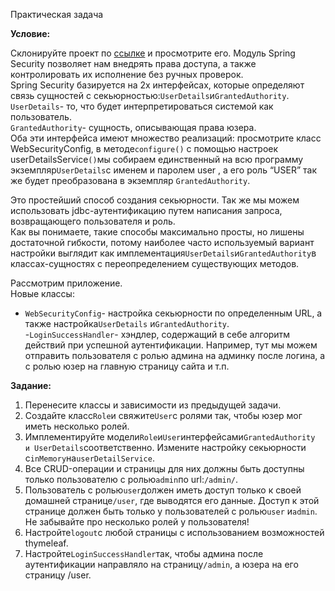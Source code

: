 Практическая задача

**Условие:**

Склонируйте проект по [ссылке](https://github.com/KataAcademy/PP_3_1_2_Boot_Security) и просмотрите его.
Модуль Spring Security позволяет нам внедрять права доступа, а также контролировать их исполнение
без ручных проверок.  
Spring Security базируется на 2х интерфейсах, которые определяют связь сущностей с
секьюрностью:`UserDetails`и`GrantedAuthority`.  
`UserDetails`- то, что будет интерпретироваться системой как пользователь.  
`GrantedAuthority`- сущность, описывающая права юзера.  
Оба эти интерфейса имеют множество реализаций: просмотрите класс WebSecurityConfig, в
методе`configure()` с помощью настроек userDetailsService`()`мы собираем единственный на всю
программу экземпляр`UserDetails`с именем и паролем user , а его роль “USER” так же будет
преобразована в экземпляр `GrantedAuthority`.

Это простейший способ создания секьюрности. Так же мы можем использовать jdbc-аутентификацию путем
написания запроса, возвращающего пользователя и роль.  
Как вы понимаете, такие способы максимально просты, но лишены достаточной гибкости, потому наиболее
часто используемый вариант настройки выглядит как имплементация`UserDetails`и`GrantedAuthority`в
классах-сущностях с переопределением существующих методов.

Рассмотрим приложение.  
Новые классы:  
- `WebSecurityConfig`- настройка секьюрности по определенным URL, а также настройка`UserDetails`
и`GrantedAuthority`.  
-`LoginSuccessHandler`- хэндлер, содержащий в себе алгоритм действий при успешной аутентификации.
Например, тут мы можем отправить пользователя с ролью админа на админку после логина, а с ролью юзер
на главную страницу сайта и т.п.

**Задание:**  
1. Перенесите классы и зависимости из предыдущей задачи.  
2. Создайте класс`Role`и свяжите`User`с ролями так, чтобы юзер мог иметь несколько ролей.  
3. Имплементируйте модели`Role`и`User`интерфейсами`GrantedAuthority и UserDetails`соответственно.
Измените настройку секьюрности с`inMemory`на`userDetailService`.  
4. Все CRUD-операции и страницы для них должны быть доступны только пользователю с ролью`admin`по
url:`/admin/`.  
5. Пользователь с ролью`user`должен иметь доступ только к своей домашней странице`/user`, где
выводятся его данные. Доступ к этой странице должен быть только у пользователей с ролью`user`
и`admin`. Не забывайте про несколько ролей у пользователя!  
6. Настройте`logout`с любой страницы с использованием возможностей thymeleaf.  
7. Настройте`LoginSuccessHandler`так, чтобы админа после аутентификации направляло на
страницу`/admin`, а юзера на его страницу /user.
